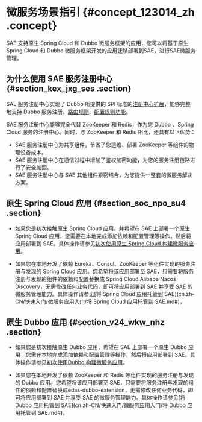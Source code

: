 # 微服务场景指引 {#concept_123014_zh .concept}

SAE 支持原生 Spring Cloud 和 Dubbo 微服务框架的应用，您可以将基于原生 Spring Cloud 和 Dubbo 微服务框架开发的应用迁移部署到SAE，进行SAE微服务管理。

## 为什么使用 SAE 服务注册中心 {#section_kex_jxg_ses .section}

SAE 服务注册中心实现了 Dubbo 所提供的 SPI 标准的[注册中心扩展](http://dubbo.apache.org/zh-cn/docs/dev/impls/registry.html)，能够完整地支持 Dubbo 服务注册、[路由规则](http://dubbo.apache.org/zh-cn/docs/user/demos/routing-rule.html)、[配置规则功能](http://dubbo.apache.org/zh-cn/docs/user/demos/config-rule.html)。

SAE 服务注册中心能够完全代替 ZooKeeper 和 Redis，作为您 Dubbo 、Spring Cloud 服务的注册中心。同时，与 ZooKeeper 和 Redis 相比，还具有以下优势：

-   SAE 服务注册中心为共享组件，节省了您运维、部署 ZooKeeper 等组件的物理设备成本。
-   SAE 服务注册中心在通信过程中增加了鉴权加密功能，为您的服务注册链路进行了安全加固。
-   SAE 服务注册中心与 SAE 其他组件紧密结合，为您提供一整套的微服务解决方案。

## 原生 Spring Cloud 应用 {#section_soc_npo_su4 .section}

-   如果您是初次接触原生 Spring Cloud 应用，并希望在 SAE 上部署一个原生 Spring Cloud 应用，您需要在本地完成添加依赖和配置管理等操作，然后将应用部署到 SAE。具体操作请参见[初次使用原生 Spring Cloud 构建微服务应用](https://help.aliyun.com/document_detail/123010.html)。

-   如果您在本地开发了依赖 Eureka、Consul、ZooKeeper 等组件实现的服务注册与发现的 Spring Cloud 应用。您希望将该应用部署至 SAE，只需要将服务注册与发现的组件的依赖和配置替换成 Spring Cloud Alibaba Nacos Discovery，无需修改任何业务代码，即可将应用部署到 SAE 并享受 SAE 的微服务管理能力。具体操作请参见[将 Spring Cloud 应用托管到 SAE](cn.zh-CN/快速入门/微服务应用入门/将 Spring Cloud 应用托管到 SAE.md#)。


## 原生 Dubbo 应用 {#section_v24_wkw_nhz .section}

-   如果您是初次接触原生 Dubbo 应用，希望在 SAE 上部署一个原生 Dubbo 应用，您需在本地完成添加依赖和配置管理等操作，然后将应用部署到 SAE。具体操作请参见[初次使用Dubbo 构建微服务应用](https://help.aliyun.com/document_detail/123020.html)。

-   如果您在本地开发了依赖 ZooKeeper 和 Redis 等组件实现的服务注册与发现的 Dubbo 应用。您希望将该应用部署至 SAE，只需要将服务注册与发现的组件的依赖和配置替换成edas-dubbo-extension，无需修改任何业务代码，即可将应用部署到 SAE 并享受 SAE 的微服务管理能力。具体操作请参见[将 Dubbo 应用托管到 SAE](cn.zh-CN/快速入门/微服务应用入门/将 Dubbo 应用托管到 SAE.md#)。


